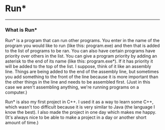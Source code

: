 # Run\*
---

### What is Run\*
Run\* is a program that can run other programs. You enter in the name of the program you would like
to run (like this: program.exe) and then that is added to the list of programs to be ran. You can also
have certain programs have priority over others in the list. You can give a program priority by adding
an asterisk to the end of its name (like this: program.exe\*). If it has priority it will be added to
the top of the list. I suppose, think of it like an assembly line. Things are being added to the end of
the assembly line, but sometimes you add something to the front of the line because it is more important
than the other things in the line and needs to be assembled first. (Just in this case we aren't assembling
anything, we're running programs on a computer.)

Run\* is also my first project in C++. I used it as a way to learn some C++, which wasn't too difficult
because it is very similar to Java (the language I know the best). I also made the project in one day which
makes me happy. (It's always nice to be able to make a project in a day or another short amount of time.)
